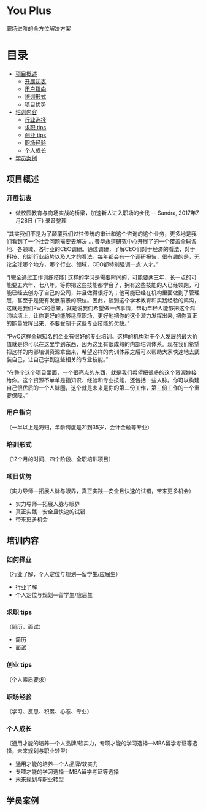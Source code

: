 # You Plus
职场进阶的全方位解决方案

目录
=================

<!--ts-->
   * [项目概述](#项目概述)
      * [开展初衷](#开展初衷)
      * [用户指向](#用户指向)
      * [培训形式](#培训形式)
      * [项目优势](#项目优势)
   * [培训内容](#培训内容)
      * [行业选择](#行业选择)
      * [求职 tips](#求职-tips)
      * [创业 tips](#创业-tips)
      * [职场经验](#职场经验)
      * [个人成长](#个人成长)
   * [学员案例](#学员案例)
<!--te-->


## 项目概述

### 开展初衷
  * 做校园教育与商场实战的桥梁，加速新人进入职场的步伐 -- Sandra, 2017年7月28日 (下) 录音整理

 “其实我们不是为了颠覆我们过往传统的审计和这个咨询的这个业务，更多地是我们看到了一个社会问题需要去解决 … 普华永道研究中心开展了的一个覆盖全球各地、各领域、各行业的CEO调研。通过调研，了解CEO们对于经济的看法，对于科技、创新行业趋势以及人才的看法。每年都会有一个调研报告，很有趣的是，无论全球哪个地方，哪个行业、领域，CEO都特别强调一点:人才。”

 “[完全通过工作训练技能] 这样的学习是需要时间的，可能要两三年，长一点的可能要五六年、七八年。等你把这些技能都学会了，拥有这些技能的人已经领跑，可能已经去创办了自己的公司，并且做得很好的；他可能已经在机构里面做到了管理层，甚至于是更有发展前景的职位。因此，谈到这个学术教育和实践经验的鸿沟，这就是我们PwC的愿景，就是说我们希望做一点事情，帮助年轻人能够把这个鸿沟给填上，让你更好的能够适应职场，更好地把你的这个潜力发挥出来, 把你真正的能量发挥出来，不要受制于这些专业技能的欠缺。”

 “PwC这样全球知名的企业有很好的专业培训。这样的机构对于个人发展的最大价值就是你可以在这里学到东西，因为这里有很成熟的内部培训体系。现在我们希望把这样的内部培训资源拿出来，希望这样的内训体系之后可以帮助大家快速地去武装自己，让自己学到这些相关的专业技能。”

 “在整个这个项目里面，一个很亮点的东西，就是我们希望把很多的这个资源嫁接给你。这个资源不单单是指知识、经验和专业技能，还包括一些人脉。你可以构建自己很优质的一个人脉圈，这个就是未来是你的第二份工作，第三份工作的一个重要保障。”


### 用户指向
（一半以上是海归，年龄跨度是21到35岁，会计金融等专业）

### 培训形式
（12个月的时间、四个阶段、全职培训项目）

### 项目优势
（实力导师—拓展人脉与眼界，真正实践—安全且快速的试错，带来更多机会）
  * 实力导师—拓展人脉与眼界
  * 真正实践—安全且快速的试错
  * 带来更多机会

## 培训内容

### 如何择业
（行业了解，个人定位与规划—留学生/应届生）
  * 行业了解
  * 个人定位与规划—留学生/应届生

### 求职 tips
（简历，面试）
  * 简历
  * 面试

### 创业 tips
（个人素质要求）
### 职场经验
（学习、反思、积累、心态、专业）
### 个人成长
（通用才能的培养—个人品牌/软实力，专项才能的学习选择—MBA留学考证等选择，未来规划与职业转型）
  * 通用才能的培养—个人品牌/软实力
  * 专项才能的学习选择—MBA留学考证等选择
  * 未来规划与职业转型

## 学员案例
